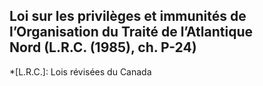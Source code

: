 ## Loi sur les privilèges et immunités de l’Organisation du Traité de l’Atlantique Nord (L.R.C. (1985), ch. P-24)
  *[L.R.C.]: Lois révisées du Canada
